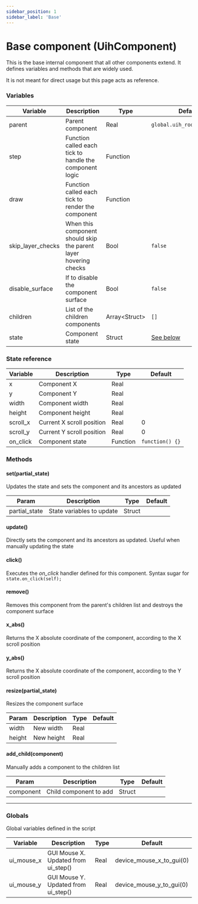 ```yaml
---
sidebar_position: 1
sidebar_label: 'Base'
---
```


# Base component (UihComponent)

This is the base internal component that all other components extend. It defines variables and methods that are widely used. 

It is not meant for direct usage but this page acts as reference.

### Variables

| Variable          | Description                                                      | Type           | Default                       |
|-------------------|------------------------------------------------------------------|----------------| ------------------------------|
| parent            | Parent component                                                 | Real           | `global.uih_root_component`   |
| step              | Function called each tick to handle the component logic          | Function       |                               |
| draw              | Function called each tick to render the component                | Function       |                               |
| skip_layer_checks | When this component should skip the parent layer hovering checks | Bool           | `false`                       |
| disable_surface   | If to disable the component surface                              | Bool           | `false`                       |
| children          | List of the children components                                  | Array<Struct\> | `[]`                          |
| state             | Component state                                                  | Struct         | [See below](#state-reference) |

### State reference

| Variable | Description               | Type     | Default         |
|----------|---------------------------|----------|-----------------|
| x        | Component X               | Real     |                 |
| y        | Component Y               | Real     |                 |
| width    | Component width           | Real     |                 |
| height   | Component height          | Real     |                 |
| scroll_x | Current X scroll position | Real     | 0               |
| scroll_y | Current Y scroll position | Real     | 0               |
| on_click | Component state           | Function | `function() {}` |


### Methods

#### set(partial_state)

Updates the state and sets the component and its ancestors as updated

| Param         | Description               | Type   | Default     |
|---------------|---------------------------|--------|-------------|
| partial_state | State variables to update | Struct |             |

#### update()

Directly sets the component and its ancestors as updated. Useful when manually updating the state

#### click()

Executes the _on_click_ handler defined for this component. Syntax sugar for `state.on_click(self);`

#### remove()

Removes this component from the parent's children list and destroys the component surface

#### x_abs()

Returns the X absolute coordinate of the component, according to the X scroll position

#### y_abs()

Returns the X absolute coordinate of the component, according to the Y scroll position

#### resize(partial_state)

Resizes the component surface

| Param    | Description   | Type   | Default     |
|----------|---------------|--------|-------------|
| width    | New width     | Real   |             |
| height   | New height    | Real   |             |

#### add_child(component)

Manually adds a component to the children list

| Param         | Description               | Type   | Default     |
|---------------|---------------------------|--------|-------------|
| component     | Child component to add    | Struct |             |

---

### Globals

Global variables defined in the script

| Variable   | Description                         | Type | Default                  |
|------------|-------------------------------------|------|--------------------------|
| ui_mouse_x | GUI Mouse X. Updated from ui_step() | Real | device_mouse_x_to_gui(0) |
| ui_mouse_y | GUI Mouse Y. Updated from ui_step() | Real | device_mouse_y_to_gui(0) |
